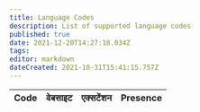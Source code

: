 ```yaml
---
title: Language Codes
description: List of supported language codes
published: true
date: 2021-12-20T14:27:18.034Z
tags:
editor: markdown
dateCreated: 2021-10-31T15:41:15.757Z
---
```


<table id="languages">
  <thead>
    <tr>
      <th style="text-align:left">Code</th>
      <th style="text-align:left">वेबसाइट</th>
      <th style="text-align:left">एक्सटेंशन</th>
      <th style="text-align:left">Presence</th>
    </tr>
  </thead>
  <tbody>
  </tbody>
</table>
